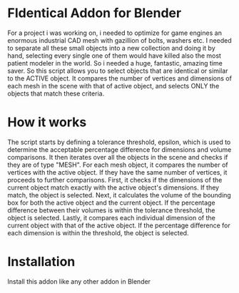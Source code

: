 # FIdentical Addon for Blender
For a project i was working on, i needed to optimize for game engines an enormous industrial CAD mesh with gazillion of bolts, washers etc. I needed to separate all these small objects into a new collection and doing it by hand, selecting every single one of them would have killed also the most patient modeler in the world. So i needed a huge, fantastic, amazing time saver. So this script allows you to select objects that are identical or similar to the ACTIVE object. It compares the number of vertices and dimensions of each mesh in the scene with that of active object, and selects ONLY the objects that match these criteria.

# How it works
The script starts by defining a tolerance threshold, epsilon, which is used to determine the acceptable percentage difference for dimensions and volume comparisons. It then iterates over all the objects in the scene and checks if they are of type "MESH". For each mesh object, it compares the number of vertices with the active object. If they have the same number of vertices, it proceeds to further comparisons. First, it checks if the dimensions of the current object match exactly with the active object's dimensions. If they match, the object is selected. Next, it calculates the volume of the bounding box for both the active object and the current object. If the percentage difference between their volumes is within the tolerance threshold, the object is selected. Lastly, it compares each individual dimension of the current object with that of the active object. If the percentage difference for each dimension is within the threshold, the object is selected.

# Installation
Install this addon like any other addon in Blender
